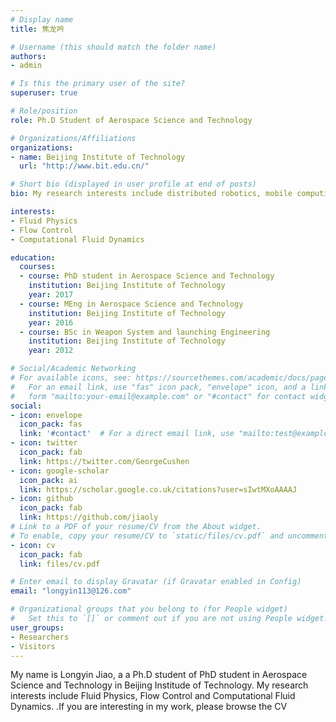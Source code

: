 ```yaml
---
# Display name
title: 焦龙吟

# Username (this should match the folder name)
authors:
- admin

# Is this the primary user of the site?
superuser: true

# Role/position
role: Ph.D Student of Aerospace Science and Technology

# Organizations/Affiliations
organizations:
- name: Beijing Institute of Technology
  url: "http://www.bit.edu.cn/"

# Short bio (displayed in user profile at end of posts)
bio: My research interests include distributed robotics, mobile computing and programmable matter.

interests:
- Fluid Physics 
- Flow Control
- Computational Fluid Dynamics

education:
  courses:
  - course: PhD student in Aerospace Science and Technology
    institution: Beijing Institute of Technology
    year: 2017
  - course: MEng in Aerospace Science and Technology
    institution: Beijing Institute of Technology
    year: 2016
  - course: BSc in Weapon System and launching Engineering
    institution: Beijing Institute of Technology
    year: 2012

# Social/Academic Networking
# For available icons, see: https://sourcethemes.com/academic/docs/page-builder/#icons
#   For an email link, use "fas" icon pack, "envelope" icon, and a link in the
#   form "mailto:your-email@example.com" or "#contact" for contact widget.
social:
- icon: envelope
  icon_pack: fas
  link: '#contact'  # For a direct email link, use "mailto:test@example.org".
- icon: twitter
  icon_pack: fab
  link: https://twitter.com/GeorgeCushen
- icon: google-scholar
  icon_pack: ai
  link: https://scholar.google.co.uk/citations?user=sIwtMXoAAAAJ
- icon: github
  icon_pack: fab
  link: https://github.com/jiaoly
# Link to a PDF of your resume/CV from the About widget.
# To enable, copy your resume/CV to `static/files/cv.pdf` and uncomment the lines below.
- icon: cv
  icon_pack: fab
  link: files/cv.pdf

# Enter email to display Gravatar (if Gravatar enabled in Config)
email: "longyin113@126.com"

# Organizational groups that you belong to (for People widget)
#   Set this to `[]` or comment out if you are not using People widget.
user_groups:
- Researchers
- Visitors
---
```


My name is Longyin Jiao, a a Ph.D student of PhD student in Aerospace Science and Technology in Beijing Institude of Technology. My research interests include Fluid Physics, Flow Control and Computational Fluid Dynamics. .If you are interesting in my work, please browse the CV

